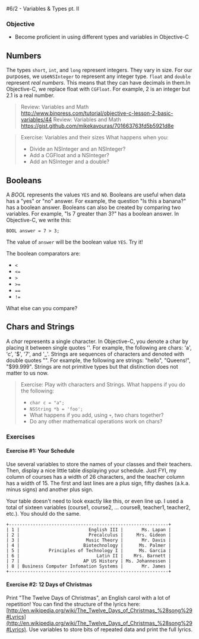 #6/2 - Variables & Types pt. II

### Objective

* Become proficient in using different types and variables in Objective-C

Numbers
-
The types `short`, `int`, and `long` represent integers. They vary in size. For our purposes, we use`NSInteger` to represent any integer type. `float` and `double` represent *real numbers*. This means that they can have decimals in them.In Objective-C, we replace float with `CGFloat`. For example, 2 is an integer but 2.1 is a real number.

> Review: Variables and Math
> http://www.binpress.com/tutorial/objective-c-lesson-2-basic-variables/44
> Review: Variables and Math
> https://gist.github.com/mikekavouras/701663763fd5b5921d8e

> Exercise: Variables and their sizes
> What happens when you:
> - Divide an NSInteger and an NSInteger?
> - Add a CGFloat and a NSInteger?
> - Add an NSInteger and a double?

Booleans
-
A *BOOL* represents the values `YES` and `NO`. Booleans are useful when data has a "yes" or "no" answer. For example, the question "Is this a banana?" has a boolean answer. Booleans can also be created by comparing two variables. For example, "Is 7 greater than 3?" has a boolean answer. In Objective-C, we write this:

    BOOL answer = 7 > 3;

The value of `answer` will be the boolean value `YES`. Try it!

The boolean comparators are:
* `<`
* `<=`
* `>`
* `>=`
* `==`
* `!=`

What else can you compare?

Chars and Strings
-
A *char* represents a single character. In Objective-C, you denote a char by placing it between single quotes ''. For example, the following are chars: 'a', 'c', '$', '7', and '_'. Strings are sequences of characters and denoted with double quotes "". For example, the following are strings: "hello", "Queens!", "$99.999". Strings are not primitive types but that distinction does not matter to us now.

> Exercise: Play with characters and Strings. What happens if you do the following:
> - `char c = "a";`
> - `NSString *b = 'foo';`
> - What happens if you add, using `+`, two chars together?
> - Do any other mathematical operations work on chars?

### Exercises

#### Exercise #1: Your Schedule

Use several variables to store the names of your classes and their teachers. Then, display a nice little table displaying your schedule.  Just FYI, my column of courses has a width of 26 characters, and the teacher column has a width of 15. The first and last lines are a plus sign, fifty dashes (a.k.a. minus signs) and another plus sign.

Your table doesn't need to look exactly like this, or even line up. I used a total of sixteen variables (course1, course2, ... course8, teacher1, teacher2, etc.). You should do the same.

```
+------------------------------------------------------------+
| 1 |                          English III |       Ms. Lapan |
| 2 |                          Precalculus |     Mrs. Gideon |
| 3 |                         Music Theory |       Mr. Davis |
| 4 |                        Biotechnology |      Ms. Palmer |
| 5 |           Principles of Technology I |      Ms. Garcia |
| 6 |                             Latin II |    Mrs. Barnett |
| 7 |                        AP US History | Ms. Johannessen |
| 8 | Business Computer Infomation Systems |       Mr. James |
+------------------------------------------------------------+
```

#### Exercise #2: 12 Days of Christmas
Print "The Twelve Days of Christmas", an English carol with a lot of repetition!
You can find the structure of the lyrics here: [http://en.wikipedia.org/wiki/The_Twelve_Days_of_Christmas_%28song%29#Lyrics](http://en.wikipedia.org/wiki/The_Twelve_Days_of_Christmas_%28song%29#Lyrics).
Use variables to store bits of repeated data and print the full lyrics.
